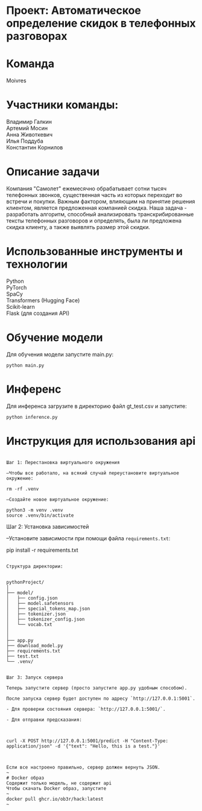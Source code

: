 # Проект: Автоматическое определение скидок в телефонных разговорах
# Команда
Moivres
# Участники команды:
Владимир Галкин\
Артемий Мосин\
Анна Животкевич\
Илья Поддуба\
Константин Корнилов
# Описание задачи
Компания "Самолет" ежемесячно обрабатывает сотни тысяч телефонных звонков, существенная часть из которых переходит во встречи и покупки. Важным фактором, влияющим на принятие решения клиентом, является предложенная компанией скидка. Наша задача - разработать алгоритм, способный анализировать транскрибированные тексты телефонных разговоров и определять, была ли предложена скидка клиенту, а также выявлять размер этой скидки.
# Использованные инструменты и технологии
Python\
PyTorch\
SpaCy\
Transformers (Hugging Face)\
Scikit-learn\
Flask (для создания API)
# Обучение модели 
Для обучения модели запустите main.py:
~~~~~~~~~~~~~~~~~~~~~~~~~~~~~
python main.py
~~~~~~~~~~~~~~~~~~~~~~~~~~~~~
# Инференс
Для инференса загрузите в директорию файл gt_test.csv и запустите:
~~~~~~~~~~~~~~~~~~~~~~~~~~~~~
python inference.py
~~~~~~~~~~~~~~~~~~~~~~~~~~~~~
# Инструкция для использования api
~~~~~~~~~~~~~~~~~~~~~~~~~~~~~

Шаг 1: Перестановка виртуального окружения

–Чтобы все работало, на всякий случай переустановите виртуальное окружение:

rm -rf .venv

–Создайте новое виртуальное окружение:

python3 -m venv .venv
source .venv/bin/activate

~~~~~~~~~~~~~~~~~~~~~~~~~~~~~

Шаг 2: Установка зависимостей

–Установите зависимости при помощи файла `requirements.txt`:

pip install -r requirements.txt

~~~~~~~~~~~~~~~~~~~~~~~~~~~~~

Структура директории:


pythonProject/
│
├── model/
│   ├── config.json
│   ├── model.safetensors
│   ├── special_tokens_map.json
│   ├── tokenizer.json
│   ├── tokenizer_config.json
│   └── vocab.txt
│   
│
├── app.py
├── download_model.py
├── requirements.txt
├── test.txt
└── .venv/


Шаг 3: Запуск сервера

Теперь запустите сервер (просто запустите app.py удобным способом).

После запуска сервер будет доступен по адресу `http://127.0.0.1:5001`.

- Для проверки состояния сервера: `http://127.0.0.1:5001/`.

- Для отправки предсказания:



curl -X POST http://127.0.0.1:5001/predict -H "Content-Type: application/json" -d '{"text": "Hello, this is a test."}'



Если все настроено правильно, сервер должен вернуть JSON.
~
# Docker образ
Содержит только модель, не содержит api
Чтобы скачать Docker образ, запустите
~
docker pull ghcr.io/ob3r/hack:latest
~
